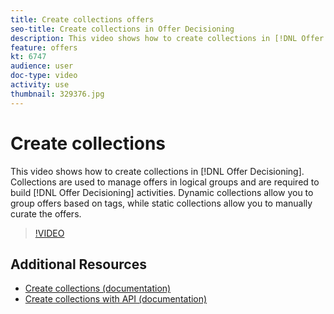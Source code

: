 ```yaml
---
title: Create collections offers
seo-title: Create collections in Offer Decisioning
description: This video shows how to create collections in [!DNL Offer Decisioning]. Collections have eligibility rules associated with them to help you show them only to relevant customers.
feature: offers
kt: 6747
audience: user
doc-type: video
activity: use
thumbnail: 329376.jpg
---
```


# Create collections

This video shows how to create collections in [!DNL Offer Decisioning]. Collections are used to manage offers in logical groups and are required to build [!DNL Offer Decisioning] activities. Dynamic collections allow you to group offers based on tags, while static collections allow you to manually curate the offers.

>[!VIDEO](https://video.tv.adobe.com/v/329376?quality=12&learn=on)


## Additional Resources

* [Create collections (documentation)](https://experienceleague.adobe.com/docs/offer-decisioning/using/managing-offers-in-the-offer-library/creating-collections.html)
* [Create collections with API (documentation)](https://experienceleague.adobe.com/docs/offer-decisioning/using/api-reference/offers-api/collections/create.html)